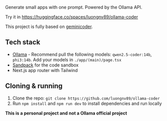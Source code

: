 Generate small apps with one prompt. Powered by the Ollama API.

Try it in https://huggingface.co/spaces/luongnv89/ollama-coder

This project is fully based on [geminicoder](https://github.com/osanseviero/geminicoder).

## Tech stack

- [Ollama](https://ollama.com) - Recommend pull the following models: `qwen2.5-coder:14b`, `phi3:14b`. Add your models in `./app/(main)/page.tsx`
- [Sandpack](https://sandpack.codesandbox.io/) for the code sandbox
- Next.js app router with Tailwind

## Cloning & running

1. Clone the repo: `git clone https://github.com/luongnv89/ollama-coder`
3. Run `npm install` and `npm run dev` to install dependencies and run locally

**This is a personal project and not a Ollama official project**
